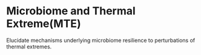 # Microbiome and Thermal Extreme(MTE)

Elucidate mechanisms underlying microbiome resilience to perturbations of thermal extremes.
